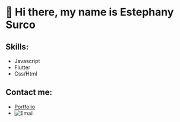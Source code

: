 # 👋 Hi there, my name is Estephany Surco

## Skills:

- Javascript
- Flutter
- Css/Html

## Contact me:

- [Portfolio](https://esthephy.github.io/Portafolio/#inicio-44a3f1?style=for-the-badge&logo=gmail&logoColor=white&labelColor=101010)
- ![Email](https://img.shields.io/badge/esurcoa@unsa.edu.pe-44a3f1?style=for-the-badge&logo=gmail&logoColor=white&labelColor=101010)
